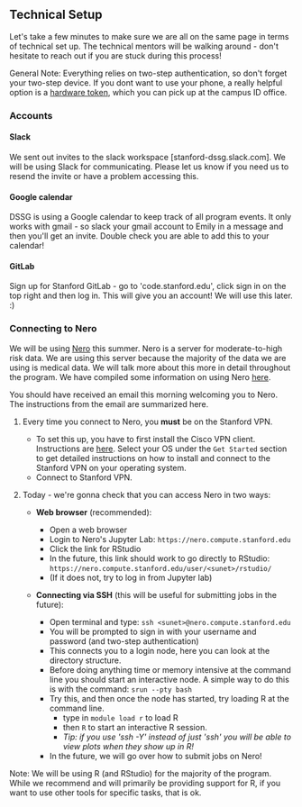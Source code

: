 
## Technical Setup
Let's take a few minutes to make sure we are all on the same page in terms of technical set up. The technical mentors will be walking around - don't hesitate to reach out if you are stuck during this process!

General Note: Everything relies on two-step authentication, so don't forget your two-step device. If you dont want to use your phone, a really helpful option is a [hardware token](https://uit.stanford.edu/service/authentication/twostep/token), which you can pick up at the campus ID office.

### Accounts

#### Slack
We sent out invites to the slack workspace [stanford-dssg.slack.com]. We will be using Slack for communicating. Please let us know if you need us to resend the invite or have a problem accessing this.

#### Google calendar
DSSG is using a Google calendar to keep track of all program events.
It only works with gmail - so slack your gmail account to Emily in a message and then you'll get an invite. Double check you are able to add this to your calendar!

#### GitLab
Sign up for Stanford GitLab - go to 'code.stanford.edu', click sign in on the top right and then log in. This will give you an account! We will use this later. :)

### Connecting to Nero
We will be using [Nero](http://med.stanford.edu/nero.html) this summer. Nero is a server for moderate-to-high risk data. We are using this server because the majority of the data we are using is medical data. We will talk more about this more in detail throughout the program. We have compiled some information on using Nero [here](../reference/nero_info.md).

You should have received an email this morning welcoming you to Nero. The instructions from the email are summarized here.

1. Every time you connect to Nero, you **must** be on the Stanford VPN.

   * To set this up, you have to first install the Cisco VPN client. Instructions are [here](https://uit.stanford.edu/service/vpn/). Select your OS under the `Get Started` section to get detailed instructions on how to install and connect to the Stanford VPN on your operating system.
   * Connect to Stanford VPN.

2. Today - we're gonna check that you can access Nero in two ways:
    * **Web browser** (recommended):
       - Open a web browser
       - Login to Nero's Jupyter Lab: `https://nero.compute.stanford.edu`
       - Click the link for RStudio
       - In the future, this link should work to go directly to RStudio:
   `https://nero.compute.stanford.edu/user/<sunet>/rstudio/`
       - (If it does not, try to log in from Jupyter lab)
   
   * **Connecting via SSH** (this will be useful for submitting jobs in the future):
     - Open terminal and type:  `ssh <sunet>@nero.compute.stanford.edu` 
     - You will be prompted to sign in with your username and password (and two-step authentication)
     - This connects you to a login node, here you can look at the directory structure.
     - Before doing anything time or memory intensive at the command line you should start an interactive node. A simple way to do this is with the command: `srun --pty bash`
     - Try this, and then once the node has started, try loading R at the command line.
          - type in `module load r` to load R
          - then `R` to start an interactive R session.
          - *Tip: if you use 'ssh -Y' instead of just 'ssh' you will be able to view plots when they show up in R!*
     - In the future, we will go over how to submit jobs on Nero!

Note: We will be using R (and RStudio) for the majority of the program. While we recommend and will primarily be providing support for R, if you want to use other tools for specific tasks, that is ok.









